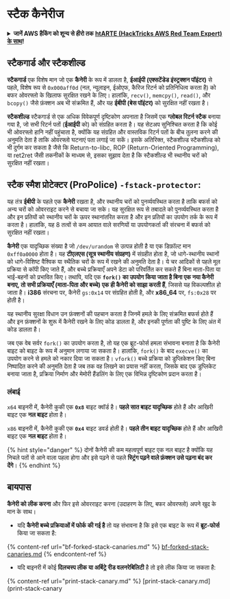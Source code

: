 # स्टैक कैनेरीज

<details>

<summary><strong>जानें AWS हैकिंग को शून्य से हीरो तक</strong> <a href="https://training.hacktricks.xyz/courses/arte"><strong>htARTE (HackTricks AWS Red Team Expert) के साथ</strong></a><strong>!</strong></summary>

HackTricks का समर्थन करने के अन्य तरीके:

* यदि आप अपनी **कंपनी का विज्ञापन HackTricks में देखना चाहते हैं** या **HackTricks को PDF में डाउनलोड करना चाहते हैं** तो [**सब्सक्रिप्शन प्लान्स देखें**](https://github.com/sponsors/carlospolop)!
* [**आधिकारिक PEASS और HackTricks स्वैग**](https://peass.creator-spring.com) प्राप्त करें
* [**The PEASS Family**](https://opensea.io/collection/the-peass-family) की खोज करें, हमारा विशेष [**NFTs**](https://opensea.io/collection/the-peass-family) संग्रह
* **शामिल हों** 💬 [**डिस्कॉर्ड समूह**](https://discord.gg/hRep4RUj7f) या [**टेलीग्राम समूह**](https://t.me/peass) या हमें **ट्विटर** पर **फॉलो** करें 🐦 [**@hacktricks\_live**](https://twitter.com/hacktricks\_live)**.**
* **हैकिंग ट्रिक्स साझा करें, HackTricks** को PRs सबमिट करके [**HackTricks**](https://github.com/carlospolop/hacktricks) और [**HackTricks Cloud**](https://github.com/carlospolop/hacktricks-cloud) github repos में।

</details>

## **स्टैकगार्ड और स्टैकशील्ड**

**स्टैकगार्ड** एक विशेष मान जो एक **कैनेरी** के रूप में डालता है, **ईआईपी (एक्सटेंडेड इंस्ट्रक्शन पॉइंटर)** से पहले, विशेष रूप से `0x000aff0d` (नल, न्यूलाइन, ईओएफ, कैरिज रिटर्न को प्रतिनिधित्व करता है) को बफर ओवरफ्लो के खिलाफ सुरक्षित रखने के लिए। हालांकि, `recv()`, `memcpy()`, `read()`, और `bcopy()` जैसे फ़ंक्शन अब भी संक्रमित हैं, और यह **ईबीपी (बेस पॉइंटर)** को सुरक्षित नहीं रखता है।

**स्टैकशील्ड** स्टैकगार्ड से एक अधिक विवेकपूर्ण दृष्टिकोण अपनाता है जिसमें एक **ग्लोबल रिटर्न स्टैक** बनाया गया है, जो सभी रिटर्न पतों (**ईआईपी** को) को संग्रहित करता है। यह सेटअप सुनिश्चित करता है कि कोई भी ओवरफ्लो हानि नहीं पहुंचाता है, क्योंकि यह संग्रहित और वास्तविक रिटर्न पतों के बीच तुलना करने की अनुमति देता है ताकि ओवरफ्लो घटनाएं पता लगाई जा सकें। इसके अतिरिक्त, स्टैकशील्ड स्टैकशील्ड को भी दुर्गम कर सकता है जैसे कि Return-to-libc, ROP (Return-Oriented Programming), या ret2ret जैसी तकनीकों के माध्यम से, इसका सुझाव देता है कि स्टैकशील्ड भी स्थानीय चरों को सुरक्षित नहीं रखता।

## **स्टैक स्मैश प्रोटेक्टर (ProPolice) `-fstack-protector`:**

यह तंत्र **ईबीपी** के पहले एक **कैनेरी** रखता है, और स्थानीय चरों को पुनर्व्यवस्थित करता है ताकि बफर्स को अन्य चरों को ओवरराइट करने से बचाया जा सके। यह सुरक्षित रूप से तबादले को पुनर्व्यवस्थित करता है और इन प्रतियों को स्थानीय चरों के ऊपर स्थानांतरित करता है और इन प्रतियों का उपयोग तर्क के रूप में करता है। हालांकि, यह 8 तत्वों से कम आयात वाले सरणियों या उपयोगकर्ता की संरचना में बफर्स को सुरक्षित नहीं रखता।

**कैनेरी** एक यादृच्छिक संख्या है जो `/dev/urandom` से उत्पन्न होती है या एक डिफ़ॉल्ट मान `0xff0a0000` होता है। यह **टीएलएस (सूत्र स्थानीय संग्रहण)** में संग्रहीत होता है, जो धागे-स्थानीय स्थानों को धागे-विशिष्ट वैश्विक या स्थैतिक चरों के रूप में रखने की अनुमति देता है। ये चर आदिकों से पहले मूल प्रक्रिया से कॉपी किए जाते हैं, और बच्चे प्रक्रियाएँ अपने डेटा को परिवर्तित कर सकते हैं बिना माता-पिता या भाई-बहनों को प्रभावित किए। तथापि, यदि एक **`fork()` का उपयोग किया जाता है बिना एक नया कैनेरी बनाए, तो सभी प्रक्रियाएँ (माता-पिता और बच्चे) एक ही कैनेरी को साझा करती हैं**, जिससे यह विकल्पशील हो जाता है। **i386** संरचना पर, कैनेरी `gs:0x14` पर संग्रहित होती है, और **x86\_64** पर, `fs:0x28` पर होती है।

यह स्थानीय सुरक्षा विधान उन फ़ंक्शनों की पहचान करता है जिनमें हमले के लिए संक्रमित बफर्स होते हैं और इन फ़ंक्शनों के शुरू में कैनेरी रखने के लिए कोड डालता है, और इनकी पूर्णता की पुष्टि के लिए अंत में कोड डालता है।

जब एक वेब सर्वर `fork()` का उपयोग करता है, तो यह एक ब्रूट-फोर्स हमला संभावना बनाता है कि कैनेरी बाइट को बाइट के रूप में अनुमान लगाया जा सकता है। हालांकि, `fork()` के बाद `execve()` का उपयोग करने से हमले को नकार दिया जा सकता है। `vfork()` बच्चे प्रक्रिया को डुप्लिकेशन किए बिना निष्पादित करने की अनुमति देता है जब तक वह लिखने का प्रयास नहीं करता, जिसके बाद एक डुप्लिकेट बनाया जाता है, प्रक्रिया निर्माण और मेमोरी हैंडलिंग के लिए एक विभिन्न दृष्टिकोण प्रदान करता है।

### लंबाई

`x64` बाइनरी में, कैनेरी कुकी एक **`0x8`** बाइट क्वॉर्ड है। **पहले सात बाइट यादृच्छिक** होते हैं और आखिरी बाइट एक **नल बाइट** होता है।

`x86` बाइनरी में, कैनेरी कुकी एक **`0x4`** बाइट डवर्ड होती है। **पहले तीन बाइट यादृच्छिक** होते हैं और आखिरी बाइट एक **नल बाइट** होता है।

{% hint style="danger" %}
दोनों कैनेरी की कम महत्वपूर्ण बाइट एक नल बाइट है क्योंकि यह निचले पतों से आने वाला पहला होगा और इसे पढ़ने से पहले **स्ट्रिंग पढ़ने वाले फ़ंक्शन उसे पढ़ना बंद कर देंगे**।
{% endhint %}

## बायपास

**कैनेरी को लीक करना** और फिर इसे ओवरराइट करना (उदाहरण के लिए, बफर ओवरफ्लो) अपने खुद के मान के साथ।

* यदि **कैनेरी बच्चे प्रक्रियाओं में फोर्क की गई है** तो यह संभावना है कि इसे एक बाइट के रूप में **ब्रूट-फोर्स** किया जा सकता है:

{% content-ref url="bf-forked-stack-canaries.md" %}
[bf-forked-stack-canaries.md](bf-forked-stack-canaries.md)
{% endcontent-ref %}

* यदि बाइनरी में कोई **दिलचस्प लीक या अर्बिट्रे रीड वलनरेबिलिटी** है तो इसे लीक किया जा सकता है:

{% content-ref url="print-stack-canary.md" %}
[print-stack-canary.md](print-stack-canary
